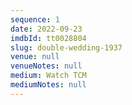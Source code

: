 ```yaml
---
sequence: 1
date: 2022-09-23
imdbId: tt0028804
slug: double-wedding-1937
venue: null
venueNotes: null
medium: Watch TCM
mediumNotes: null
---
```


